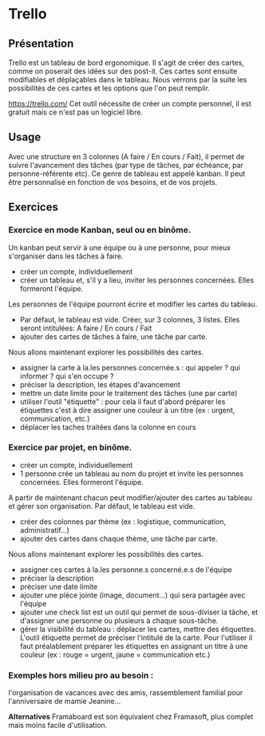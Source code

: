 # Trello

## Présentation

Trello est un tableau de bord ergonomique.
Il s'agit de créer des cartes, comme on poserait des idées sur des post-it. Ces cartes sont ensuite modifiables et déplaçables dans le tableau. 
Nous verrons par la suite les possibilités de ces cartes et les options que l'on peut remplir.

https://trello.com/
Cet outil nécessite de créer un compte personnel, il est gratuit mais ce n'est pas un logiciel libre.

## Usage

Avec une structure en 3 colonnes (A faire / En cours / Fait), il permet de suivre l'avancement des tâches (par type de tâches, par échéance, par personne-référente etc). Ce genre de tableau est appelé kanban.
Il peut être personnalisé en fonction de vos besoins, et de vos projets.

## Exercices

### Exercice en mode Kanban, seul ou en binôme.
Un kanban peut servir à une équipe ou à une personne, pour mieux s'organiser dans les tâches à faire.

- créer un compte, individuellement
- créer un tableau et, s'il y a lieu, inviter les personnes concernées. Elles formeront l'équipe.

Les personnes de l'équipe pourront écrire et modifier les cartes du tableau.
- Par défaut, le tableau est vide. Créer, sur 3 colonnes, 3 listes. 
Elles seront intitulées: A faire / En cours / Fait
- ajouter des cartes  de tâches à faire, une tâche par carte.

Nous allons maintenant explorer les possibilités des cartes.
- assigner la carte à la.les personnes concernée.s : qui appeler ? qui informer ? qui s'en occupe ?
- préciser la description, les étapes d'avancement
- mettre un date limite pour le traitement des tâches (une par carte)
- utiliser l'outil "étiquette" : pour cela il faut d'abord préparer les étiquettes c'est à dire assigner une couleur à un titre (ex : urgent, communication, etc.)
- déplacer les taches traitées dans la colonne en cours



### Exercice par projet, en binôme.

- créer un compte, individuellement
- 1 personne crée un tableau au nom du projet et invite les personnes concernées. Elles formeront l'équipe.

A partir de maintenant chacun peut modifier/ajouter des cartes au tableau et gérer son organisation.
Par défaut, le tableau est vide.
- créer des colonnes par thème (ex : logistique, communication, administratif...)
- ajouter des cartes dans chaque thème, une tâche par carte.

Nous allons maintenant explorer les possibilités des cartes.
- assigner ces cartes à la.les personne.s concerné.e.s de l'équipe 
- préciser la description
- préciser une date limite
- ajouter une pièce jointe (image, document...) qui sera partagée avec l'équipe
- ajouter une check list est un outil qui permet de sous-diviser la tâche, et d'assigner une personne ou plusieurs à chaque sous-tâche. 
- gérer la visibilité du tableau : déplacer les cartes, mettre des étiquettes.
L'outil étiquette permet de préciser l'intitulé de la carte. Pour l'utiliser il faut préalablement préparer les étiquettes en assignant un titre à une couleur (ex : rouge = urgent, jaune = communication etc.)

### Exemples hors milieu pro au besoin : 

l'organisation de vacances avec des amis, rassemblement familial pour l'anniversaire de mamie Jeanine...




**Alternatives**
Framaboard est son équivalent chez Framasoft, plus complet mais moins facile d'utilisation.
